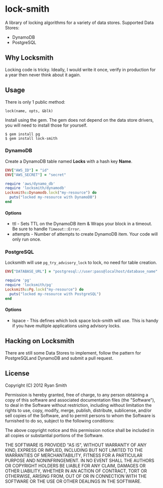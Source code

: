 # lock-smith

A library of locking algorithms for a variety of data stores. Supported Data Stores:

* DynamoDB
* PostgreSQL

## Why Locksmith

Locking code is tricky. Ideally, I would write it once, verify in production for
a year then never think about it again.

## Usage

There is only 1 public method:

```
lock(name, opts, &blk)
```

Install using the gem. The gem does not depend on the data store drivers, you will need to install those for yourself.

```
$ gem install pg
$ gem install lock-smith
```

### DynamoDB

Create a DynamoDB table named **Locks** with a hash key **Name**.

```ruby
ENV["AWS_ID"] = "id"
ENV["AWS_SECRET"] = "secret"

require 'aws/dynamo_db'
require 'locksmith/dynamodb'
Locksmith::Dynamodb.lock("my-resource") do
  puts("locked my-resource with DynamoDB")
end
```

#### Options

* ttl - Sets TTL on the DynamoDB item & Wraps your block in a timeout. Be sure to handle `Timeout::Error`.
* attempts - Number of attempts to create DynamoDB item. Your code will only run once.

### PostgreSQL

Locksmith will use `pg_try_advisory_lock` to lock, no need for table creation.

```ruby
ENV["DATABASE_URL"] = "postgresql://user:pass@localhost/database_name"

require 'pg'
require 'locksmith/pg'
Locksmith::Pg.lock("my-resource") do
  puts("locked my-resource with PostgreSQL")
end
```

#### Options

* lspace - This defines which lock space lock-smith will use. This is handy if you have multiple applications using advisory locks.

## Hacking on Locksmith

There are still some Data Stores to implement, follow the pattern for PostgreSQLand DynamoDB and submit a pull request.

## License

Copyright (C) 2012 Ryan Smith

Permission is hereby granted, free of charge, to any person obtaining a copy of this software and associated documentation files (the "Software"), to deal in the Software without restriction, including without limitation the rights to use, copy, modify, merge, publish, distribute, sublicense, and/or sell copies of the Software, and to permit persons to whom the Software is furnished to do so, subject to the following conditions:

The above copyright notice and this permission notice shall be included in all copies or substantial portions of the Software.

THE SOFTWARE IS PROVIDED "AS IS", WITHOUT WARRANTY OF ANY KIND, EXPRESS OR IMPLIED, INCLUDING BUT NOT LIMITED TO THE WARRANTIES OF MERCHANTABILITY, FITNESS FOR A PARTICULAR PURPOSE AND NONINFRINGEMENT. IN NO EVENT SHALL THE AUTHORS OR COPYRIGHT HOLDERS BE LIABLE FOR ANY CLAIM, DAMAGES OR OTHER LIABILITY, WHETHER IN AN ACTION OF CONTRACT, TORT OR OTHERWISE, ARISING FROM, OUT OF OR IN CONNECTION WITH THE SOFTWARE OR THE USE OR OTHER DEALINGS IN THE SOFTWARE.
